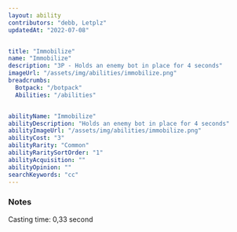 ```yaml
---
layout: ability
contributors: "debb, Letplz"
updatedAt: "2022-07-08"


title: "Immobilize"
name: "Immobilize"
description: "3P - Holds an enemy bot in place for 4 seconds"
imageUrl: "/assets/img/abilities/immobilize.png"
breadcrumbs:
  Botpack: "/botpack"
  Abilities: "/abilities"


abilityName: "Immobilize"
abilityDescription: "Holds an enemy bot in place for 4 seconds"
abilityImageUrl: "/assets/img/abilities/immobilize.png"
abilityCost: "3"
abilityRarity: "Common"
abilityRaritySortOrder: "1"
abilityAcquisition: ""
abilityOpinion: ""
searchKeywords: "cc"
---
```


### Notes

Casting time: 0,33 second
